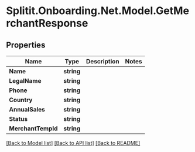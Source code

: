 # Splitit.Onboarding.Net.Model.GetMerchantResponse

## Properties

Name | Type | Description | Notes
------------ | ------------- | ------------- | -------------
**Name** | **string** |  | 
**LegalName** | **string** |  | 
**Phone** | **string** |  | 
**Country** | **string** |  | 
**AnnualSales** | **string** |  | 
**Status** | **string** |  | 
**MerchantTempId** | **string** |  | 

[[Back to Model list]](../README.md#documentation-for-models) [[Back to API list]](../README.md#documentation-for-api-endpoints) [[Back to README]](../README.md)

